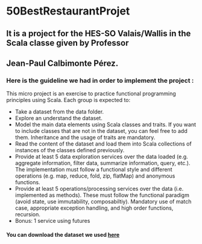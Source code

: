 # 50BestRestaurantProjet

## It is a project for the HES-SO Valais/Wallis in the Scala classe given by Professor 
## Jean-Paul Calbimonte Pérez.

### Here is the guideline we had in order to implement the project :

This micro project is an exercise to practice functional programming principles using Scala. Each group is expected to:

* Take a dataset from the data folder.
* Explore an understand the dataset.
* Model the main data elements using Scala classes and traits. If you want to include classes that are not in the dataset, you can feel free to add them. Inheritance and the usage of traits are mandatory.
* Read the content of the dataset and load them into Scala collections of instances of the classes defined previously.
* Provide at least 5 data exploration services over the data loaded (e.g. aggregate information, filter data, summarize information, query, etc.). The implementation must follow a functional style and different operations (e.g. map, reduce, fold, zip, flatMap) and anonymous functions.
* Provide at least 5 operations/processing services over the data (i.e. implemented as methods). These must follow the functional paradigm (avoid state, use immutability, composabiltiy). Mandatory use of match case, appropriate exception handling, and high order functions, recursion.
* Bonus: 1 service using futures

#### You can download the dataset we used <a id="raw-url" href="https://github.com/MrMoix/50BestRestaurantProjet/blob/master/src/main/02-50BestRestaurants.csv">here</a>
